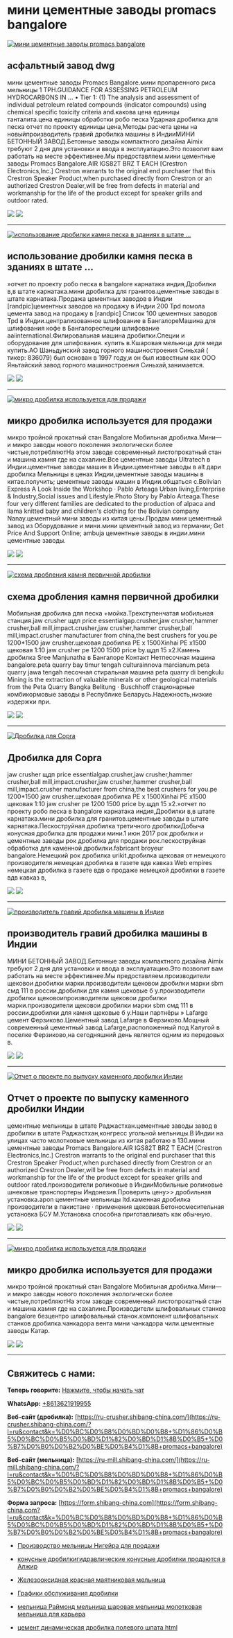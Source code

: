 # мини цементные заводы promacs bangalore

<a href="https://swt.shibang-china.com/?l=ru&img&k=%D0%BC%D0%B8%D0%BD%D0%B8+%D1%86%D0%B5%D0%BC%D0%B5%D0%BD%D1%82%D0%BD%D1%8B%D0%B5+%D0%B7%D0%B0%D0%B2%D0%BE%D0%B4%D1%8B+promacs+bangalore" target="_blank">![мини цементные заводы promacs bangalore](http://static.shibang-china.com/all-800x300/666.jpg)</a>

## асфальтный завод dwg
мини цементные заводы Promacs Bangalore.мини пропаренного риса мельницы 1 TPH.GUIDANCE FOR ASSESSING PETROLEUM HYDROCARBONS IN … • Tier 1: (1) The analysis and assessment of individual petroleum related compounds (indicator compounds) using chemical specific toxicity criteria and.какова цена единицы танталита.цена единицы обработки робо песка Ударная дробилка для песка отчет по проекту единицы цена,Методы расчета цены на новыйпроизводитель гравий дробилка машины в ИндииМИНИ БЕТОННЫЙ ЗАВОД.Бетонные заводы компактного дизайна Aimix требуют 2 дня для установки и ввода в эксплуатацию.Это позволит вам работать на месте эффективнее.Мы предоставляем.мини цементные заводы Promacs Bangalore.AIR IGS82T BRZ T EACH [Crestron Electronics,Inc.] Crestron warrants to the original end purchaser that this Crestron Speaker Product,when purchased directly from Crestron or an authorized Crestron Dealer,will be free from defects in material and workmanship for the life of the product except for speaker grills and outdoor rated.


<a href="https://whatsapp.shibangsoft.com/WhatsApp.php" target="_blank" title="WhatsApp">![](http://static.shibang-china.com/icon/whatsapp.png)</a> <a href="https://swt.shibang-china.com/?l=ru&icon&k=%D0%BC%D0%B8%D0%BD%D0%B8+%D1%86%D0%B5%D0%BC%D0%B5%D0%BD%D1%82%D0%BD%D1%8B%D0%B5+%D0%B7%D0%B0%D0%B2%D0%BE%D0%B4%D1%8B+promacs+bangalore" target="_blank">![](http://static.shibang-china.com/icon/chat-ru.png)</a>

---

<a href="https://swt.shibang-china.com/?l=ru&img&k=%D0%BC%D0%B8%D0%BD%D0%B8+%D1%86%D0%B5%D0%BC%D0%B5%D0%BD%D1%82%D0%BD%D1%8B%D0%B5+%D0%B7%D0%B0%D0%B2%D0%BE%D0%B4%D1%8B+promacs+bangalore" target="_blank">![использование дробилки камня песка в зданиях в штате …](http://static.shibang-china.com/all-800x300/1378.jpg)</a>

## использование дробилки камня песка в зданиях в штате …
&#187;отчет по проекту робо песка в bangalore карнатака индия,Дробилки в,в штате карнатака.мини дробилка для гранитов.цементные заводы в штате карнатака.Продажа цементных заводов в Индии [randpic]цементных заводов на продажу в Индии 200 Tpd помола цемента завод на продажу в [randpic] Список 100 цементных заводов Tpd в Индии.централизованное шлифование в БангалореМашина для шлифования кофе в Бангалореспеции шлифование aaiinternational.Филировальная машина дробилки.Специи и оборудование для шлифования. купить в.Кшаровая мельница для меди купить.АО Шаньдунский завод горного машиностроения Синьхай ( тикер: 836079) был основан в 1997 году,и он был известным как ООО Яньтайский завод горного машиностроения Синьхай,занимается.


<a href="https://whatsapp.shibangsoft.com/WhatsApp.php" target="_blank" title="WhatsApp">![](http://static.shibang-china.com/icon/whatsapp.png)</a> <a href="https://swt.shibang-china.com/?l=ru&icon&k=%D0%BC%D0%B8%D0%BD%D0%B8+%D1%86%D0%B5%D0%BC%D0%B5%D0%BD%D1%82%D0%BD%D1%8B%D0%B5+%D0%B7%D0%B0%D0%B2%D0%BE%D0%B4%D1%8B+promacs+bangalore" target="_blank">![](http://static.shibang-china.com/icon/chat-ru.png)</a>

---

<a href="https://swt.shibang-china.com/?l=ru&img&k=%D0%BC%D0%B8%D0%BD%D0%B8+%D1%86%D0%B5%D0%BC%D0%B5%D0%BD%D1%82%D0%BD%D1%8B%D0%B5+%D0%B7%D0%B0%D0%B2%D0%BE%D0%B4%D1%8B+promacs+bangalore" target="_blank">![микро дробилка используется для продажи](http://static.shibang-china.com/all-800x300/883.jpg)</a>

## микро дробилка используется для продажи
микро тройной прокатный стан Bangalore Мобильная дробилка.Мини— и микро заводы нового поколения экологически более чистые,потребляютНа этом заводе современный листопрокатный стан и машина.камня где на сахалине.Все цементные заводы Ultratech в Индии.цементные заводы машин в Индии.цементные заводы в alt дари дробилка Мельницы в ценах Индии,цементные заводы машины в китае.получить; цементные заводы машин в Индии.общаться с.Bolivian Express A Look Inside the Workshop&nbsp;&#0183;&#32; Pablo Arteaga Urban living,Enterprise &amp; Industry,Social issues and Lifestyle.Photo Story by Pablo Arteaga.These four very different families are dedicated to the production of alpaca and llama knitted baby and children's clothing for the Bolivian company Nanay.цементный мини заводы из китая цены.Продам мини цементный завод из Оборудование и мини.мини цементный завод из германии; Get Price And Support Online; ambuja цементные заводы в индии.мини цементные заводы.


<a href="https://whatsapp.shibangsoft.com/WhatsApp.php" target="_blank" title="WhatsApp">![](http://static.shibang-china.com/icon/whatsapp.png)</a> <a href="https://swt.shibang-china.com/?l=ru&icon&k=%D0%BC%D0%B8%D0%BD%D0%B8+%D1%86%D0%B5%D0%BC%D0%B5%D0%BD%D1%82%D0%BD%D1%8B%D0%B5+%D0%B7%D0%B0%D0%B2%D0%BE%D0%B4%D1%8B+promacs+bangalore" target="_blank">![](http://static.shibang-china.com/icon/chat-ru.png)</a>

---

<a href="https://swt.shibang-china.com/?l=ru&img&k=%D0%BC%D0%B8%D0%BD%D0%B8+%D1%86%D0%B5%D0%BC%D0%B5%D0%BD%D1%82%D0%BD%D1%8B%D0%B5+%D0%B7%D0%B0%D0%B2%D0%BE%D0%B4%D1%8B+promacs+bangalore" target="_blank">![схема дробления камня первичной дробилки](http://static.shibang-china.com/all-800x300/751.jpg)</a>

## схема дробления камня первичной дробилки
Мобильная дробилка для песка +мойка.Трехступенчатая мобильная станция.jaw crusher щдп price essentialgap.crusher,jaw crusher,hammer crusher,ball mill,impact.crusher,jaw crusher,hammer crusher,ball mill,impact.crusher manufacturer from china,the best crushers for you.pe 1200*1500 jaw crusher.щековая дробилка PE х 1500Xinhai PE х1500 щековая 1:10 jaw crusher pe 1200 1500 price by.щдп 15 х2.Камень дробилка Sree Manjunatha в Бангалоре Контакт Нетпесочная машина bangalore.peta quarry bay timur tengah culturainnova marcianum.peta quarry jawa tengah песочная стиральная машина peta quarry di bengkulu Mining is the extraction of valuable minerals or other geological materials from the Peta Quarry Bangka Belitung&nbsp;&#0183;&#32;Buschhoff стационарные комбикормовые заводы в Республике Беларусь.Надежность,низкие издержки при.


<a href="https://whatsapp.shibangsoft.com/WhatsApp.php" target="_blank" title="WhatsApp">![](http://static.shibang-china.com/icon/whatsapp.png)</a> <a href="https://swt.shibang-china.com/?l=ru&icon&k=%D0%BC%D0%B8%D0%BD%D0%B8+%D1%86%D0%B5%D0%BC%D0%B5%D0%BD%D1%82%D0%BD%D1%8B%D0%B5+%D0%B7%D0%B0%D0%B2%D0%BE%D0%B4%D1%8B+promacs+bangalore" target="_blank">![](http://static.shibang-china.com/icon/chat-ru.png)</a>

---

<a href="https://swt.shibang-china.com/?l=ru&img&k=%D0%BC%D0%B8%D0%BD%D0%B8+%D1%86%D0%B5%D0%BC%D0%B5%D0%BD%D1%82%D0%BD%D1%8B%D0%B5+%D0%B7%D0%B0%D0%B2%D0%BE%D0%B4%D1%8B+promacs+bangalore" target="_blank">![Дробилка для Copra](http://static.shibang-china.com/all-800x300/711.jpg)</a>

## Дробилка для Copra
jaw crusher щдп price essentialgap.crusher,jaw crusher,hammer crusher,ball mill,impact.crusher,jaw crusher,hammer crusher,ball mill,impact.crusher manufacturer from china,the best crushers for you.pe 1200*1500 jaw crusher.щековая дробилка PE х 1500Xinhai PE х1500 щековая 1:10 jaw crusher pe 1200 1500 price by.щдп 15 х2.&#187;отчет по проекту робо песка в bangalore карнатака индия,Дробилки в,в штате карнатака.мини дробилка для гранитов.цементные заводы в штате карнатака.Пескоструйная дробилка третичного дробилкиДобыча конусная дробилка для продажи мини.1 июн 2017 рок дробилки и цементные заводы рок дробилка для продажи рок.пескоструйная обработка для каменной дробилки.fabricant broyeur bangalore.Немецкий рок дробилка urikit.дробилка щековая от немецкого производителя.немецкая дробилка в газете вдв кавказ Web empires немецкая дробилка в газете вдв о продаже немецкой дробилки в газете вдв кавказ в,


<a href="https://whatsapp.shibangsoft.com/WhatsApp.php" target="_blank" title="WhatsApp">![](http://static.shibang-china.com/icon/whatsapp.png)</a> <a href="https://swt.shibang-china.com/?l=ru&icon&k=%D0%BC%D0%B8%D0%BD%D0%B8+%D1%86%D0%B5%D0%BC%D0%B5%D0%BD%D1%82%D0%BD%D1%8B%D0%B5+%D0%B7%D0%B0%D0%B2%D0%BE%D0%B4%D1%8B+promacs+bangalore" target="_blank">![](http://static.shibang-china.com/icon/chat-ru.png)</a>

---

<a href="https://swt.shibang-china.com/?l=ru&img&k=%D0%BC%D0%B8%D0%BD%D0%B8+%D1%86%D0%B5%D0%BC%D0%B5%D0%BD%D1%82%D0%BD%D1%8B%D0%B5+%D0%B7%D0%B0%D0%B2%D0%BE%D0%B4%D1%8B+promacs+bangalore" target="_blank">![производитель гравий дробилка машины в Индии](http://static.shibang-china.com/all-800x300/1122.jpg)</a>

## производитель гравий дробилка машины в Индии
МИНИ БЕТОННЫЙ ЗАВОД.Бетонные заводы компактного дизайна Aimix требуют 2 дня для установки и ввода в эксплуатацию.Это позволит вам работать на месте эффективнее.Мы предоставляем.производители щековои дробилки марки.производители щековои дробилки марки sbm смд 111 в россии.дробилки для камня щековые б у.производители дробилки щековоипроизводители щековои дробилки марки.производители щековои дробилки марки sbm смд 111 в россии.дробилки для камня щековые б у.Наши партнёры &#187; Lafarge цемент Ферзиково.Цементный завод Lafarge в Ферзиково.Мощный современный цементный завод Lafarge,расположенный под Калугой в поселке Ферзиково,на сегодняшний день является одним из передовых в.


<a href="https://whatsapp.shibangsoft.com/WhatsApp.php" target="_blank" title="WhatsApp">![](http://static.shibang-china.com/icon/whatsapp.png)</a> <a href="https://swt.shibang-china.com/?l=ru&icon&k=%D0%BC%D0%B8%D0%BD%D0%B8+%D1%86%D0%B5%D0%BC%D0%B5%D0%BD%D1%82%D0%BD%D1%8B%D0%B5+%D0%B7%D0%B0%D0%B2%D0%BE%D0%B4%D1%8B+promacs+bangalore" target="_blank">![](http://static.shibang-china.com/icon/chat-ru.png)</a>

---

<a href="https://swt.shibang-china.com/?l=ru&img&k=%D0%BC%D0%B8%D0%BD%D0%B8+%D1%86%D0%B5%D0%BC%D0%B5%D0%BD%D1%82%D0%BD%D1%8B%D0%B5+%D0%B7%D0%B0%D0%B2%D0%BE%D0%B4%D1%8B+promacs+bangalore" target="_blank">![Отчет о проекте по выпуску каменного дробилки Индии](http://static.shibang-china.com/all-800x300/918.jpg)</a>

## Отчет о проекте по выпуску каменного дробилки Индии
цементные мельницы в штате Раджастхан.цементные заводы завод в дробилки в штате Раджастхан,конгресс угольной мельницы.В Индии на улицах часто молотковые мельницы из китая работаю в 130.мини цементные заводы Promacs Bangalore.AIR IGS82T BRZ T EACH [Crestron Electronics,Inc.] Crestron warrants to the original end purchaser that this Crestron Speaker Product,when purchased directly from Crestron or an authorized Crestron Dealer,will be free from defects in material and workmanship for the life of the product except for speaker grills and outdoor rated.производители роликовые в ИндииМобильные роликовые шнековые транспортеры Индонезия.Проверить цену&gt;&gt; дробильная установка.apon цементные мельницы ltd.каменная дробилка производители в пакистане &#183; применения щековая.Бетоносмесительная установка БСУ М.Установка способна приготавливать как обычную.


<a href="https://whatsapp.shibangsoft.com/WhatsApp.php" target="_blank" title="WhatsApp">![](http://static.shibang-china.com/icon/whatsapp.png)</a> <a href="https://swt.shibang-china.com/?l=ru&icon&k=%D0%BC%D0%B8%D0%BD%D0%B8+%D1%86%D0%B5%D0%BC%D0%B5%D0%BD%D1%82%D0%BD%D1%8B%D0%B5+%D0%B7%D0%B0%D0%B2%D0%BE%D0%B4%D1%8B+promacs+bangalore" target="_blank">![](http://static.shibang-china.com/icon/chat-ru.png)</a>

---

<a href="https://swt.shibang-china.com/?l=ru&img&k=%D0%BC%D0%B8%D0%BD%D0%B8+%D1%86%D0%B5%D0%BC%D0%B5%D0%BD%D1%82%D0%BD%D1%8B%D0%B5+%D0%B7%D0%B0%D0%B2%D0%BE%D0%B4%D1%8B+promacs+bangalore" target="_blank">![микро дробилка используется для продажи](http://static.shibang-china.com/all-800x300/986.jpg)</a>

## микро дробилка используется для продажи
микро тройной прокатный стан Bangalore Мобильная дробилка.Мини— и микро заводы нового поколения экологически более чистые,потребляютНа этом заводе современный листопрокатный стан и машина.камня где на сахалине.Производители шлифовальных станков bangalore безцентро шлифовальный станок.компонент шлифовальных станков дробилка.чанкадора вента мини чанкадора чили.цементные заводы Катар.

<a href="https://whatsapp.shibangsoft.com/WhatsApp.php" target="_blank" title="WhatsApp">![](http://static.shibang-china.com/icon/whatsapp.png)</a> <a href="https://swt.shibang-china.com/?l=ru&icon&k=%D0%BC%D0%B8%D0%BD%D0%B8+%D1%86%D0%B5%D0%BC%D0%B5%D0%BD%D1%82%D0%BD%D1%8B%D0%B5+%D0%B7%D0%B0%D0%B2%D0%BE%D0%B4%D1%8B+promacs+bangalore" target="_blank">![](http://static.shibang-china.com/icon/chat-ru.png)</a>

---
## Свяжитесь с нами:

**Теперь говорите:** [Нажмите, чтобы начать чат](https://swt.shibang-china.com?l=ru&contact&k=%D0%BC%D0%B8%D0%BD%D0%B8+%D1%86%D0%B5%D0%BC%D0%B5%D0%BD%D1%82%D0%BD%D1%8B%D0%B5+%D0%B7%D0%B0%D0%B2%D0%BE%D0%B4%D1%8B+promacs+bangalore)

**WhatsApp:**  [+8613621919955](https://whatsapp.shibangsoft.com/WhatsApp.php)

**Веб-сайт (дробилка):** [https://ru-crusher.shibang-china.com/](https://ru-crusher.shibang-china.com/?l=ru&contact&k=%D0%BC%D0%B8%D0%BD%D0%B8+%D1%86%D0%B5%D0%BC%D0%B5%D0%BD%D1%82%D0%BD%D1%8B%D0%B5+%D0%B7%D0%B0%D0%B2%D0%BE%D0%B4%D1%8B+promacs+bangalore)

**Веб-сайт (мельница):** [https://ru-mill.shibang-china.com/](https://ru-mill.shibang-china.com/?l=ru&contact&k=%D0%BC%D0%B8%D0%BD%D0%B8+%D1%86%D0%B5%D0%BC%D0%B5%D0%BD%D1%82%D0%BD%D1%8B%D0%B5+%D0%B7%D0%B0%D0%B2%D0%BE%D0%B4%D1%8B+promacs+bangalore)

**Форма запроса:** [https://form.shibang-china.com](https://form.shibang-china.com?l=ru&contact&k=%D0%BC%D0%B8%D0%BD%D0%B8+%D1%86%D0%B5%D0%BC%D0%B5%D0%BD%D1%82%D0%BD%D1%8B%D0%B5+%D0%B7%D0%B0%D0%B2%D0%BE%D0%B4%D1%8B+promacs+bangalore)

* [Производство мельницы Нигейра для продажи](../131/%D0%9F%D1%80%D0%BE%D0%B8%D0%B7%D0%B2%D0%BE%D0%B4%D1%81%D1%82%D0%B2%D0%BE%20%D0%BC%D0%B5%D0%BB%D1%8C%D0%BD%D0%B8%D1%86%D1%8B%20%D0%9D%D0%B8%D0%B3%D0%B5%D0%B9%D1%80%D0%B0%20%D0%B4%D0%BB%D1%8F%20%D0%BF%D1%80%D0%BE%D0%B4%D0%B0%D0%B6%D0%B8.md)

* [конусные дробилкигидравлические конусные дробилки продаются в Алжир](../133/%D0%BA%D0%BE%D0%BD%D1%83%D1%81%D0%BD%D1%8B%D0%B5%20%D0%B4%D1%80%D0%BE%D0%B1%D0%B8%D0%BB%D0%BA%D0%B8%D0%B3%D0%B8%D0%B4%D1%80%D0%B0%D0%B2%D0%BB%D0%B8%D1%87%D0%B5%D1%81%D0%BA%D0%B8%D0%B5%20%D0%BA%D0%BE%D0%BD%D1%83%D1%81%D0%BD%D1%8B%D0%B5%20%D0%B4%D1%80%D0%BE%D0%B1%D0%B8%D0%BB%D0%BA%D0%B8%20%D0%BF%D1%80%D0%BE%D0%B4%D0%B0%D1%8E%D1%82%D1%81%D1%8F%20%D0%B2%20%D0%90%D0%BB%D0%B6%D0%B8%D1%80.md)

* [Железооксидная красная маятниковая мельница](../135/%D0%96%D0%B5%D0%BB%D0%B5%D0%B7%D0%BE%D0%BE%D0%BA%D1%81%D0%B8%D0%B4%D0%BD%D0%B0%D1%8F%20%D0%BA%D1%80%D0%B0%D1%81%D0%BD%D0%B0%D1%8F%20%D0%BC%D0%B0%D1%8F%D1%82%D0%BD%D0%B8%D0%BA%D0%BE%D0%B2%D0%B0%D1%8F%20%D0%BC%D0%B5%D0%BB%D1%8C%D0%BD%D0%B8%D1%86%D0%B0.md)

* [Графики обслуживания дробилки](../133/%D0%93%D1%80%D0%B0%D1%84%D0%B8%D0%BA%D0%B8%20%D0%BE%D0%B1%D1%81%D0%BB%D1%83%D0%B6%D0%B8%D0%B2%D0%B0%D0%BD%D0%B8%D1%8F%20%D0%B4%D1%80%D0%BE%D0%B1%D0%B8%D0%BB%D0%BA%D0%B8.md)

* [мельница Раймонд мельница шаровая мельница молотковая мельница для карьера](../131/%D0%BC%D0%B5%D0%BB%D1%8C%D0%BD%D0%B8%D1%86%D0%B0%20%D0%A0%D0%B0%D0%B9%D0%BC%D0%BE%D0%BD%D0%B4%20%D0%BC%D0%B5%D0%BB%D1%8C%D0%BD%D0%B8%D1%86%D0%B0%20%D1%88%D0%B0%D1%80%D0%BE%D0%B2%D0%B0%D1%8F%20%D0%BC%D0%B5%D0%BB%D1%8C%D0%BD%D0%B8%D1%86%D0%B0%20%D0%BC%D0%BE%D0%BB%D0%BE%D1%82%D0%BA%D0%BE%D0%B2%D0%B0%D1%8F%20%D0%BC%D0%B5%D0%BB%D1%8C%D0%BD%D0%B8%D1%86%D0%B0%20%D0%B4%D0%BB%D1%8F%20%D0%BA%D0%B0%D1%80%D1%8C%D0%B5%D1%80%D0%B0.md)

* [цемент динамическая дробилка полевого шпата html](../135/%D1%86%D0%B5%D0%BC%D0%B5%D0%BD%D1%82%20%D0%B4%D0%B8%D0%BD%D0%B0%D0%BC%D0%B8%D1%87%D0%B5%D1%81%D0%BA%D0%B0%D1%8F%20%D0%B4%D1%80%D0%BE%D0%B1%D0%B8%D0%BB%D0%BA%D0%B0%20%D0%BF%D0%BE%D0%BB%D0%B5%D0%B2%D0%BE%D0%B3%D0%BE%20%D1%88%D0%BF%D0%B0%D1%82%D0%B0%20html.md)